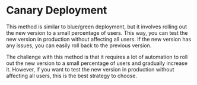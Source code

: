 # Canary Deployment

This method is similar to blue/green deployment, but it involves rolling out the new version to a small percentage of
users. This way, you can test the new version in production without affecting all users. If the new version has any
issues, you can easily roll back to the previous version.

The challenge with this method is that it requires a lot of automation to roll out the new version to a small percentage
of users and gradually increase it. However, if you want to test the new version in production without affecting all users, this is the best strategy to choose.
